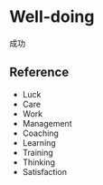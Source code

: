 # Well-doing

成功

## Reference

- Luck
- Care
- Work
- Management
- Coaching
- Learning
- Training
- Thinking
- Satisfaction
